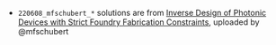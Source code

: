 - `220608_mfschubert_*` solutions are from [Inverse Design of Photonic Devices with Strict Foundry Fabrication Constraints](https://pubs.acs.org/doi/10.1021/acsphotonics.2c00313), uploaded by @mfschubert
